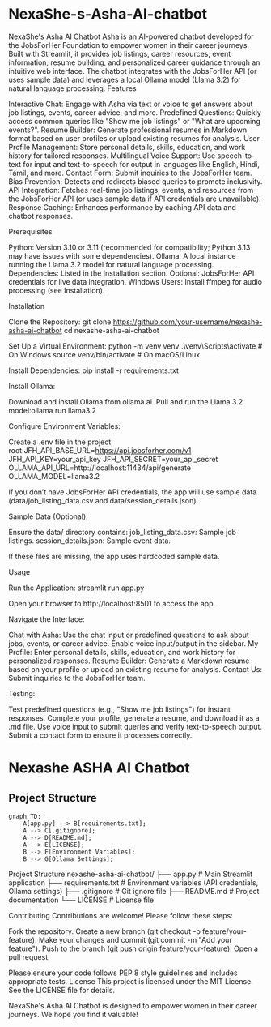 # NexaShe-s-Asha-AI-chatbot
NexaShe's Asha AI Chatbot
Asha is an AI-powered chatbot developed for the JobsForHer Foundation to empower women in their career journeys. Built with Streamlit, it provides job listings, career resources, event information, resume building, and personalized career guidance through an intuitive web interface. The chatbot integrates with the JobsForHer API (or uses sample data) and leverages a local Ollama model (Llama 3.2) for natural language processing.
Features

Interactive Chat: Engage with Asha via text or voice to get answers about job listings, events, career advice, and more.
Predefined Questions: Quickly access common queries like "Show me job listings" or "What are upcoming events?".
Resume Builder: Generate professional resumes in Markdown format based on user profiles or upload existing resumes for analysis.
User Profile Management: Store personal details, skills, education, and work history for tailored responses.
Multilingual Voice Support: Use speech-to-text for input and text-to-speech for output in languages like English, Hindi, Tamil, and more.
Contact Form: Submit inquiries to the JobsForHer team.
Bias Prevention: Detects and redirects biased queries to promote inclusivity.
API Integration: Fetches real-time job listings, events, and resources from the JobsForHer API (or uses sample data if API credentials are unavailable).
Response Caching: Enhances performance by caching API data and chatbot responses.

Prerequisites

Python: Version 3.10 or 3.11 (recommended for compatibility; Python 3.13 may have issues with some dependencies).
Ollama: A local instance running the Llama 3.2 model for natural language processing.
Dependencies: Listed in the Installation section.
Optional: JobsForHer API credentials for live data integration.
Windows Users: Install ffmpeg for audio processing (see Installation).

Installation

Clone the Repository:
git clone https://github.com/your-username/nexashe-asha-ai-chatbot
cd nexashe-asha-ai-chatbot


Set Up a Virtual Environment:
python -m venv venv
.\venv\Scripts\activate  # On Windows
source venv/bin/activate  # On macOS/Linux


Install Dependencies:
pip install -r requirements.txt



Install Ollama:

Download and install Ollama from ollama.ai.
Pull and run the Llama 3.2 model:ollama run llama3.2




Configure Environment Variables:

Create a .env file in the project root:JFH_API_BASE_URL=https://api.jobsforher.com/v1
JFH_API_KEY=your_api_key
JFH_API_SECRET=your_api_secret
OLLAMA_API_URL=http://localhost:11434/api/generate
OLLAMA_MODEL=llama3.2


If you don’t have JobsForHer API credentials, the app will use sample data (data/job_listing_data.csv and data/session_details.json).


Sample Data (Optional):

Ensure the data/ directory contains:
job_listing_data.csv: Sample job listings.
session_details.json: Sample event data.


If these files are missing, the app uses hardcoded sample data.



Usage

Run the Application:
streamlit run app.py


Open your browser to http://localhost:8501 to access the app.


Navigate the Interface:

Chat with Asha: Use the chat input or predefined questions to ask about jobs, events, or career advice. Enable voice input/output in the sidebar.
My Profile: Enter personal details, skills, education, and work history for personalized responses.
Resume Builder: Generate a Markdown resume based on your profile or upload an existing resume for analysis.
Contact Us: Submit inquiries to the JobsForHer team.


Testing:

Test predefined questions (e.g., "Show me job listings") for instant responses.
Complete your profile, generate a resume, and download it as a .md file.
Use voice input to submit queries and verify text-to-speech output.
Submit a contact form to ensure it processes correctly.

# Nexashe ASHA AI Chatbot

## Project Structure

```mermaid
graph TD;
    A[app.py] --> B[requirements.txt];
    A --> C[.gitignore];
    A --> D[README.md];
    A --> E[LICENSE];
    B --> F[Environment Variables];
    B --> G[Ollama Settings];
```

Project Structure
nexashe-asha-ai-chatbot/
├── app.py                # Main Streamlit application
├── requirements.txt      # Environment variables (API credentials, Ollama settings)
├── .gitignore            # Git ignore file
├── README.md             # Project documentation
└── LICENSE               # License file

Contributing
Contributions are welcome! Please follow these steps:

Fork the repository.
Create a new branch (git checkout -b feature/your-feature).
Make your changes and commit (git commit -m "Add your feature").
Push to the branch (git push origin feature/your-feature).
Open a pull request.

Please ensure your code follows PEP 8 style guidelines and includes appropriate tests.
License
This project is licensed under the MIT License. See the LICENSE file for details.



NexaShe's Asha AI Chatbot is designed to empower women in their career journeys. We hope you find it valuable!
